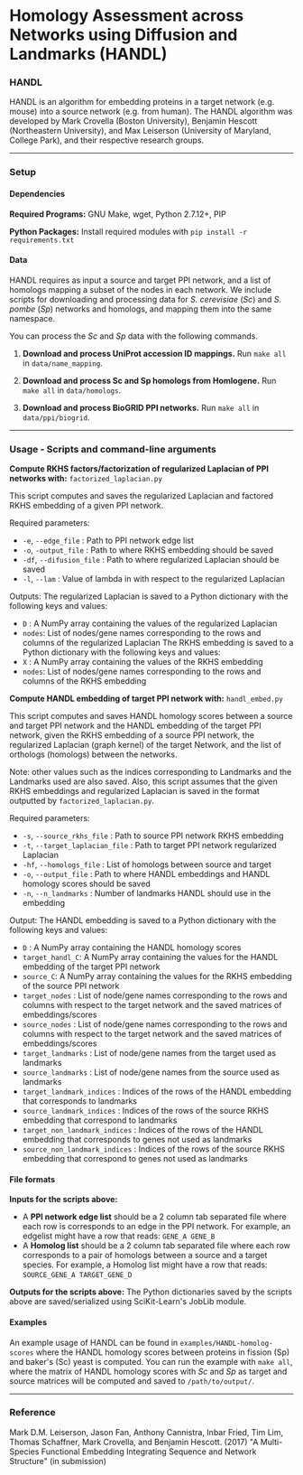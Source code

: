# Homology Assessment across Networks using Diffusion and Landmarks (HANDL)

### HANDL
HANDL is an algorithm for embedding proteins in a target network (e.g. mouse) into a source network (e.g. from human). The HANDL algorithm was developed by Mark Crovella (Boston University), Benjamin Hescott (Northeastern University), and Max Leiserson (University of Maryland, College Park), and their respective research groups.

-----

### Setup
#### Dependencies
**Required Programs:** GNU Make, wget, Python 2.7.12+, PIP

**Python Packages:** Install required modules with `pip install -r requirements.txt`

#### Data
HANDL requires as input a source and target PPI network, and a list of homologs mapping a subset of the nodes in each network. We include scripts for downloading and processing data for _S. cerevisiae_ (_Sc_) and _S. pombe_ (_Sp_) networks and homologs, and mapping them into the same namespace.

You can process the _Sc_ and _Sp_ data with the following commands.

1. **Download and process UniProt accession ID mappings.** Run `make all` in `data/name_mapping`.

2. **Download and process Sc and Sp homologs from Homlogene.** Run `make all` in `data/homologs`.

3. **Download and process BioGRID PPI networks.** Run `make all` in `data/ppi/biogrid`.

-----
### Usage - Scripts and command-line arguments
**Compute RKHS factors/factorization of regularized Laplacian of PPI networks with:** `factorized_laplacian.py`

This script computes and saves the regularized Laplacian and factored RKHS embedding of a given PPI network. 


Required parameters:

*   `-e`, `--edge_file` : Path to PPI network edge list
*   `-o`, `-output_file` : Path to where RKHS embedding should be saved
*   `-df`, `--difusion_file` : Path to where regularized Laplacian should be saved
*   `-l`, `--lam` : Value of lambda in with respect to the regularized Laplacian

Outputs:
The regularized Laplacian is saved to a Python dictionary with the following keys and values:
* `D` :  A NumPy array containing the values of the regularized Laplacian
* `nodes`: List of nodes/gene names corresponding to the rows and columns of the regularized Laplacian
The RKHS embedding is saved to a Python dictionary with the following keys and values:
* `X` :  A NumPy array containing the values of the RKHS embedding
* `nodes`: List of nodes/gene names corresponding to the rows and columns of the RKHS embedding

**Compute HANDL embedding of target PPI network with:** `handl_embed.py`

This script computes and saves HANDL homology scores between a source and target PPI network and the HANDL embedding of the target PPI network, given the RKHS embedding of a source PPI network, the regularized Laplacian (graph kernel) of the target Network, and the list of orthologs (homologs) between the networks.

Note: other values such as the indices corresponding to Landmarks and the Landmarks used are also saved. Also, this script assumes that the given RKHS embeddings and regularized Laplacian is saved in the format outputted by `factorized_laplacian.py`.


Required parameters:

*   `-s`, `--source_rkhs_file` :  Path to source PPI network RKHS embedding
*   `-t`, `--target_laplacian_file` : Path to target PPI network regularized Laplacian
*   `-hf`, `--homologs_file` : List of homologs between source and target
*   `-o`, `--output_file` : Path to where HANDL embeddings and HANDL homology scores should be saved
*   `-n`, `--n_landmarks` : Number of landmarks HANDL should use in the embedding

Output:
The HANDL embedding is saved to a Python dictionary with the following keys and values:
*   `D` : A NumPy array containing the HANDL homology scores
*   `target_handl_C`: A NumPy array containing the values for the HANDL embedding of the target PPI network
*   `source_C`: A NumPy array containing the values for the RKHS embedding of the source PPI network
*   `target_nodes` : List of node/gene names corresponding to the rows and columns with respect to the target network and the saved matrices of embeddings/scores
*   `source_nodes` : List of node/gene names corresponding to the rows and columns with respect to the target network and the saved matrices of embeddings/scores
*   `target_landmarks` : List of node/gene names from the target used as landmarks 
*   `source_landmarks` : List of node/gene names from the source used as landmarks
*   `target_landmark_indices` : Indices of the rows of the HANDL embedding that corresponds to landmarks
*   `source_landmark_indices` : Indices of the rows of the source RKHS embedding that correspond to landmarks
*   `target_non_landmark_indices` : Indices of the rows of the HANDL embedding that corresponds to genes not used as landmarks
*   `source_non_landmark_indices` : Indices of the rows of the source RKHS embedding that correspond to genes not used as landmarks

#### File formats
**Inputs for the scripts above:**

*   A **PPI network edge list** should be a 2 column tab separated file where each row is corresponds to an edge in the PPI network. For example, an edgelist might have a row that reads: `GENE_A GENE_B`
*   A **Homolog list** should be a 2 column tab separated file where each row corresponds to a pair of homologs between a source and a target species. For example, a Homolog list might have a row that reads: `SOURCE_GENE_A TARGET_GENE_D`

**Outputs for the scripts above:**
The Python dictionaries saved by the scripts above are saved/serialized using SciKit-Learn's JobLib module.



#### Examples
An example usage of HANDL can be found in `examples/HANDL-homolog-scores` where the HANDL homology scores between proteins in fission (Sp) and baker's (Sc) yeast is computed.
You can run the example with `make all`, where the matrix of HANDL homology scores with _Sc_ and _Sp_ as target and source matrices will be computed and saved to `/path/to/output/`.

-----
### Reference
Mark D.M. Leiserson, Jason Fan, Anthony Cannistra, Inbar Fried, Tim Lim, Thomas Schaffner, Mark Crovella, and Benjamin Hescott. (2017) "A Multi-Species Functional Embedding Integrating Sequence and Network Structure" (in submission)
